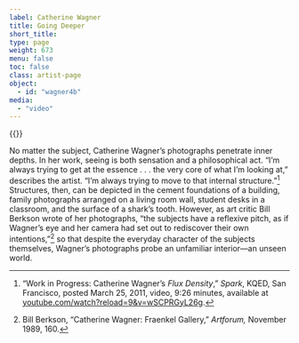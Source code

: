 ```yaml
---
label: Catherine Wagner
title: Going Deeper
short_title:
type: page
weight: 673
menu: false
toc: false
class: artist-page
object:
  - id: "wagner4b"
media:
  - "video"
---
```

{{<q-figure id="wagner4b">}}

No matter the subject, Catherine Wagner’s photographs penetrate inner depths. In her work, seeing is both sensation and a philosophical act. “I’m always trying to get at the essence . . . the very core of what I’m looking at,” describes the artist. “I’m always trying to move to that internal structure.”[^1] Structures, then, can be depicted in the cement foundations of a building, family photographs arranged on a living room wall, student desks in a classroom, and the surface of a shark’s tooth. However, as art critic Bill Berkson wrote of her photographs, “the subjects have a reflexive pitch, as if Wagner’s eye and her camera had set out to rediscover their own intentions,”[^2] so that despite the everyday character of the subjects themselves, Wagner’s photographs probe an unfamiliar interior—an unseen world.

[^1]: “Work in Progress: Catherine Wagner’s *Flux Density*,” *Spark*, KQED, San Francisco, posted March 25, 2011, video, 9:26 minutes, available at [youtube.com/watch?reload=9&v=wSCPRGyL26g](https://www.youtube.com/watch?reload=9&v=wSCPRGyL26g).

[^2]: Bill Berkson, “Catherine Wagner: Fraenkel Gallery,” *Artforum,* November 1989, 160.
